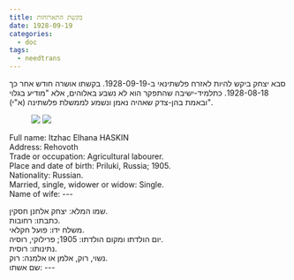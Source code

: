 ```yaml
---
title: בקשת התארזחות
date: 1928-09-19
categories:
  - doc
tags:
  - needtrans
---
```


סבא יצחק ביקש להיות לאזרח פלשתינאי ב-1928-09-19. בקשתו אושרה חודש אחר כך 1928-08-18.
כתלמיד-ישיבה שהתפקר הוא לא נשבע באלוהים, אלא "מודיע בגלוי ובאמת בהן-צדק שאהיה נאמן ונשמע
לממשלת פלשתינה (א"י)".

<figure class="half">
    <a  href="/haskindocs/assets/images/1928-09-19-naturalization-request-1.jpg">
    <img src="/haskindocs/assets/images/1928-09-19-naturalization-request-1.jpg"></a>
    <a  href="/haskindocs/assets/images/1928-09-19-naturalization-request-2.jpg">
    <img src="/haskindocs/assets/images/1928-09-19-naturalization-request-2.jpg"></a>
</figure>

Full name: Itzhac Elhana HASKIN  
Address: Rehovoth  
Trade or occupation: Agricultural labourer.  
Place and date of birth: Priluki, Russia; 1905.  
Nationality: Russian.  
Married, single, widower or widow: Single.  
Name of wife: ---  

שמו המלא: יצחק אלחנן חסקין.  
כתבתו: רחובות.  
משלח ידו: פועל חקלאי.  
יום הולדתו ומקום הולדתו:  1905; פרילוקי, רוסיה.  
נתינותו: רוסית.  
נשוי, רוק, אלמן או אלמנה: רוק.  
שם אשתו: ---
